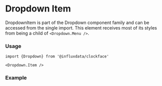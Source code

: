 # Dropdown Item

DropdownItem is part of the Dropdown component family and can be accessed from the single import. This element receives most of its styles from being a child of `<Dropdown.Menu />`.

### Usage
```tsx
import {Dropdown} from '@influxdata/clockface'

<Dropdown.Item />
```

### Example
<!-- STORY -->


<!-- STORY HIDE START -->

<!-- STORY HIDE END -->

<!-- PROPS -->
